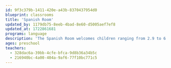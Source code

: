 ```yaml
---
id: 9f3c379b-1411-420e-a43b-8370437954d0
blueprint: classrooms
title: 'Spanish Room'
updated_by: 1179db75-8eeb-4bad-8e60-d5005aef7ef8
updated_at: 1722861681
programs: language
description: 'The Spanish Room welcomes children ranging from 2.9 to 6 years old. Through immersion in the Spanish language, and an emergent and play-based curriculum with a focus on the arts and outdoor exploration, we are able to accommodate students at all levels of Spanish learning, and individually challenge them based on where they are in their language development. We expose children to the different traditions of Spanish and Latin American cultures through the exploration of food, dance, celebrations, and music.'
ages: preschool
teachers:
  - 328dac6a-39bb-4cfe-bfca-9d8b36a34b5c
  - 216940bc-4a00-404a-9af6-77f10bc771c5
---
```

